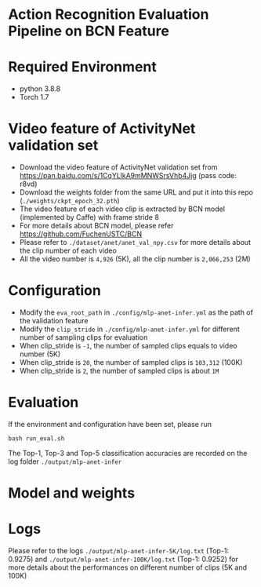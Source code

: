 # Action Recognition Evaluation Pipeline on BCN Feature


# Required Environment
- python 3.8.8
- Torch 1.7


# Video feature of ActivityNet validation set
- Download the video feature of ActivityNet validation set from https://pan.baidu.com/s/1CqYLlkA9mMNWSrsVhb4Jjg (pass code: r8vd) 
- Download the weights folder from the same URL and put it into this repo (`./weights/ckpt_epoch_32.pth`)
- The video feature of each video clip is extracted by BCN model (implemented by Caffe) with frame stride 8
- For more details about BCN model, please refer https://github.com/FuchenUSTC/BCN
- Please refer to `./dataset/anet/anet_val_npy.csv` for more details about the clip number of each video
- All the video number is `4,926` (5K), all the clip number is `2,066,253` (2M)


# Configuration
- Modify the `eva_root_path` in `./config/mlp-anet-infer.yml` as the path of the validation feature
- Modify the `clip_stride` in `./config/mlp-anet-infer.yml` for different number of sampling clips for evaluation
- When clip_stride is `-1`, the number of sampled clips equals to video number (5K)
- When clip_stride is `20`, the number of sampled clips is `103,312` (100K) 
- When clip_stride is `2`, the number of sampled clips is about `1M`


# Evaluation
If the environment and configuration have been set, please run
```
bash run_eval.sh
```
The Top-1, Top-3 and Top-5 classification accuracies are recorded on the log folder `./output/mlp-anet-infer`


# Model and weights



# Logs
Please refer to the logs `./output/mlp-anet-infer-5K/log.txt` (Top-1: 0.9275) and `./output/mlp-anet-infer-100K/log.txt` (Top-1: 0.9252) for more details about the performances on different number of clips (5K and 100K)

